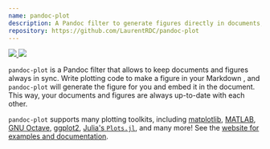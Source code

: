 ```yaml
---
name: pandoc-plot
description: A Pandoc filter to generate figures directly in documents, using your plotting toolkit of choice
repository: https://github.com/LaurentRDC/pandoc-plot
---
```


<a href="http://hackage.haskell.org/package/pandoc-plot" target="_blank">
    <img src="https://img.shields.io/hackage/v/pandoc-plot.svg">
</a>
<a href="https://anaconda.org/conda-forge/pandoc-plot" target="_blank">
    <img src="https://img.shields.io/conda/vn/conda-forge/pandoc-plot.svg">
</a>

`pandoc-plot` is a Pandoc filter that allows to keep documents and figures always in sync. Write plotting code to make a figure in your Markdown , and `pandoc-plot` will generate the figure for you and embed it in the document. This way, your documents and figures are always up-to-date with each other.

`pandoc-plot` supports many plotting toolkits, including [matplotlib](https://matplotlib.org/), [MATLAB](https://www.mathworks.com/), [GNU Octave](https://www.gnu.org/software/octave/), [ggplot2](https://ggplot2.tidyverse.org/), [Julia's `Plots.jl`](https://docs.juliaplots.org/latest/), and many more! See the [website for examples and documentation](https://laurentrdc.github.io/pandoc-plot/).
